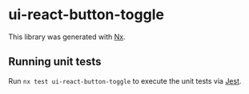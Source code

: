 # ui-react-button-toggle

This library was generated with [Nx](https://nx.dev).

## Running unit tests

Run `nx test ui-react-button-toggle` to execute the unit tests via [Jest](https://jestjs.io).

